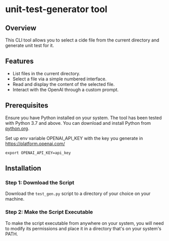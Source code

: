 # unit-test-generator tool

## Overview
This CLI tool allows you to select a cide file from the current directory and generate unit test for it.

## Features
- List files in the current directory.
- Select a file via a simple numbered interface.
- Read and display the content of the selected file.
- Interact with the OpenAI through a custom prompt.

## Prerequisites
Ensure you have Python installed on your system. The tool has been tested with Python 3.7 and above. You can download and install Python from [python.org](https://www.python.org/downloads/).

Set up env variable OPENAI_API_KEY with the key you generate in https://platform.openai.com/
```
export OPENAI_API_KEY=api_key
```
## Installation

### Step 1: Download the Script
Download the `test_gen.py` script to a directory of your choice on your machine.

### Step 2: Make the Script Executable
To make the script executable from anywhere on your system, you will need to modify its permissions and place it in a directory that's on your system's PATH.

